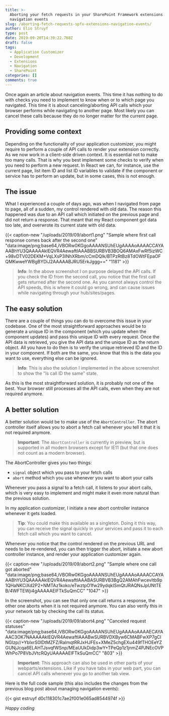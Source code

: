 ```yaml
---
title: >-
  Aborting your fetch requests in your SharePoint Framework extensions during
  navigation events
slug: /aborting-fetch-requests-spfx-extensions-navigation-events/
author: Elio Struyf
type: post
date: 2019-09-20T14:39:22.768Z
draft: false
tags:
  - Application Customizer
  - Development
  - Extensions
  - Navigation
  - SharePoint
categories: []
comments: true
---
```


Once again an article about navigation events. This time it has nothing to do with checks you need to implement to know when or to which page you navigated. This time it is about canceling/aborting API calls which your browser performs while navigating to another page. Most likely you can cancel these calls because they do no longer matter for the current page.

## Providing some context

Depending on the functionality of your application customizer, you might require to perform a couple of API calls to render your extension correctly. As we now work in a client-side driven context. It is essential not to make too many calls. That is why you best implement some checks to verify when you need to perform a new request. In React we can, for instance, use the current page, list item ID and list ID variables to validate if the component or service has to perform an update, but in some cases, this is not enough.

## The issue

What I experienced a couple of days ago, was when I navigated from page to page, all of a sudden, my control rendered with old data. The reason this happened was due to an API call which initiated on the previous page and did not return a response. That meant that my React component got data too late, and overwrote its current state with old data.

{{< caption-new "/uploads/2019/09/abort1.png" "Sample where first call response comes back after the second one"  "data:image/png;base64,iVBORw0KGgoAAAANSUhEUgAAAAoAAAACCAYAAABhYU3QAAAAAklEQVR4AewaftIAAABBSURBVB3BOQ6AMAxFwRf5izWC+98vDTV02DEKM+VqLXsP3INhXRbm/cCmDQlk/BTPzRtBz8TdOWtFEpaOFQMKwweYWBgBYDiJ2AAAAABJRU5ErkJggg==" "1181" >}}

> **Info**: In the above screenshot I on purpose delayed the API calls. If you check the ID from the second call, you notice that the first call gets returned after the second one. As you cannot always control the API speeds, this is where it could go wrong, and can cause issues while navigating through your hub/sites/pages.

## The easy solution

There are a couple of things you can do to overcome this issue in your codebase. One of the most straightforward approaches would be to generate a unique ID in the component (which you update when the component updates) and pass this unique ID with every request. Once the API data is retrieved, you give the API data and the unique ID as the return object. All you have to do then is to verify the unique retrieved ID and the ID in your component. If both are the same, you know that this is the data you want to use, everything else can be ignored.

> **Info**: This is also the solution I implemented in the above screenshot to show the "Is call ID the same" state.

As this is the most straightforward solution, it is probably not one of the best. Your browser still processes all the API calls, even when they are not required anymore.

## A better solution

A better solution would be to make use of the `AbortController`. The abort controller itself allows you to abort a fetch call whenever you tell it that it is not required anymore.

<blockquote class="important">
<p><strong>Important</strong>: The <code>AbortController</code> is currently in preview, but is supported in all modern browsers except for IE11 (but that one does not count as a modern browser).</p>
</blockquote>

The AbortController gives you two things:

- `signal` object which you pass to your fetch calls
- `abort` method which you use whenever you want to abort your calls

Whenever you pass a signal to a fetch call, it listens to your abort calls, which is very easy to implement and might make it even more natural than the previous solution.

In my application customizer, I initiate a new abort controller instance whenever it gets loaded.

> **Tip**: You could make this available as a singleton. Doing it this way, you can receive the signal quickly in your services and pass it to each fetch call which you want to cancel.

Whenever you notice that the control rendered on the previous URL and needs to be re-rendered, you can then trigger the abort, initiate a new abort controller instance, and render your application customizer again.

{{< caption-new "/uploads/2019/09/abort2.png" "Sample where one call got aborted"  "data:image/png;base64,iVBORw0KGgoAAAANSUhEUgAAAAoAAAACCAYAAABhYU3QAAAAAklEQVR4AewaftIAAABASURBVB3BgQ2AMAhFwcevItb9p1QHaNKCiXd2P2+NMTAz1koko/eTwztpO1fw29ydqkISmQtJRAQNsJpUNtTEB/4WFTEWji4gAAAAAElFTkSuQmCC" "1047" >}}

In the screenshot, you can see that only one call returns a response, the other one aborts when it is not required anymore. You can also verify this in your network tab by checking the call its status.

{{< caption-new "/uploads/2019/09/abort4.png" "Canceled request statuses"  "data:image/png;base64,iVBORw0KGgoAAAANSUhEUgAAAAoAAAAECAYAAAC3OK7NAAAAAklEQVR4AewaftIAAABwSURBVDXByw6CMABFwXP7gCINGlzp//+YbIxrS0IDtMZFZ/RalmqtRRJxHJFEs+XMeZ5chgEXu449fTHOEeYZGUNjJcqa6ELAHTJsvqfWSnp/MEaUUkDidp3wY+TPeQp1z1jnmZ4PJNEcOVPWhPo7P8VbJVtcRQyUAAAAAElFTkSuQmCC" "803" >}}

<blockquote class="important">
<p><strong>Important</strong>: This approach can also be used in other parts of your webparts/extensions. Like if you have tabs in your web part, you can cancel API calls whenever you go to another tab view.</p>
</blockquote>

Here is the full code sample (this also includes the changes from the previous blog post about managing navigation events):

{{< gist estruyf d0c118301c7ae2f001e065ad8544974f >}}

*Happy coding*
